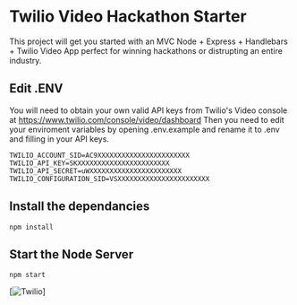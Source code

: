 # Twilio Video Hackathon Starter

This project will get you started with an MVC Node + Express + Handlebars + Twilio Video App perfect for winning hackathons or distrupting an entire industry. 

## Edit .ENV

You will need to obtain your own valid API keys from Twilio's Video console at https://www.twilio.com/console/video/dashboard
Then you need to edit your enviroment variables by opening .env.example and rename it to .env and filling in your API keys. 
```
TWILIO_ACCOUNT_SID=AC9XXXXXXXXXXXXXXXXXXXXXXX
TWILIO_API_KEY=SKXXXXXXXXXXXXXXXXXXXXXXX
TWILIO_API_SECRET=uWXXXXXXXXXXXXXXXXXXXXXXX
TWILIO_CONFIGURATION_SID=VSXXXXXXXXXXXXXXXXXXXXXXX
```


## Install the dependancies 

```
npm install
```

## Start the Node Server 

```
npm start
```


[![Twilio](http://anthonydelgado.me/img/screenshot.png)] 
